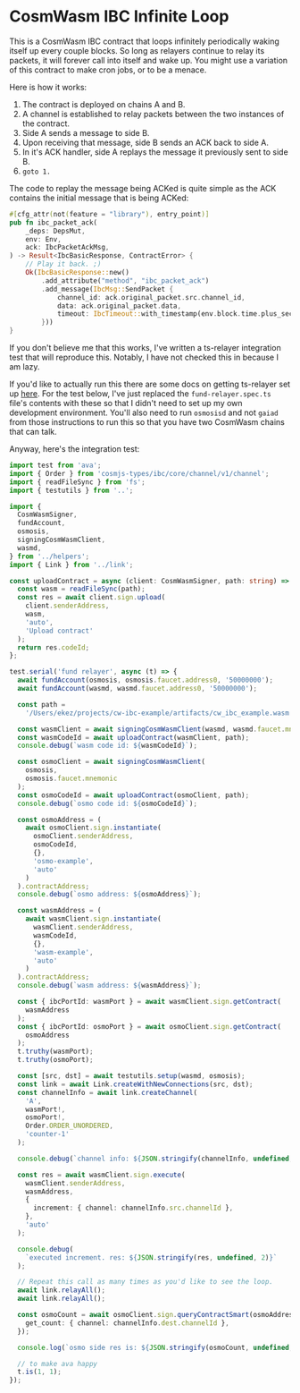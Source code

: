 # CosmWasm IBC Infinite Loop

This is a CosmWasm IBC contract that loops infinitely periodically
waking itself up every couple blocks. So long as relayers continue to
relay its packets, it will forever call into itself and wake up. You
might use a variation of this contract to make cron jobs, or to be a
menace.

Here is how it works:

1. The contract is deployed on chains A and B.
2. A channel is established to relay packets between the two instances
   of the contract.
3. Side A sends a message to side B.
4. Upon receiving that message, side B sends an ACK back to side A.
5. In it's ACK handler, side A replays the message it previously sent
   to side B.
6. `goto 1.`

The code to replay the message being ACKed is quite simple as the ACK
contains the initial message that is being ACKed:

```rust
#[cfg_attr(not(feature = "library"), entry_point)]
pub fn ibc_packet_ack(
    _deps: DepsMut,
    env: Env,
    ack: IbcPacketAckMsg,
) -> Result<IbcBasicResponse, ContractError> {
    // Play it back. ;)
    Ok(IbcBasicResponse::new()
        .add_attribute("method", "ibc_packet_ack")
        .add_message(IbcMsg::SendPacket {
            channel_id: ack.original_packet.src.channel_id,
            data: ack.original_packet.data,
            timeout: IbcTimeout::with_timestamp(env.block.time.plus_seconds(300)),
        }))
}
```

If you don't believe me that this works, I've written a ts-relayer
integration test that will reproduce this. Notably, I have not checked
this in because I am lazy.

If you'd like to actually run this there are some docs on getting
ts-relayer set up
[here](https://github.com/confio/ts-relayer/blob/main/DEVELOPMENT.md). For
the test below, I've just replaced the `fund-relayer.spec.ts` file's
contents with these so that I didn't need to set up my own development
environment. You'll also need to run `osmosisd` and not `gaiad` from
those instructions to run this so that you have two CosmWasm chains
that can talk.

Anyway, here's the integration test:

```typescript
import test from 'ava';
import { Order } from 'cosmjs-types/ibc/core/channel/v1/channel';
import { readFileSync } from 'fs';
import { testutils } from '..';

import {
  CosmWasmSigner,
  fundAccount,
  osmosis,
  signingCosmWasmClient,
  wasmd,
} from '../helpers';
import { Link } from '../link';

const uploadContract = async (client: CosmWasmSigner, path: string) => {
  const wasm = readFileSync(path);
  const res = await client.sign.upload(
    client.senderAddress,
    wasm,
    'auto',
    'Upload contract'
  );
  return res.codeId;
};

test.serial('fund relayer', async (t) => {
  await fundAccount(osmosis, osmosis.faucet.address0, '50000000');
  await fundAccount(wasmd, wasmd.faucet.address0, '50000000');

  const path =
    '/Users/ekez/projects/cw-ibc-example/artifacts/cw_ibc_example.wasm';

  const wasmClient = await signingCosmWasmClient(wasmd, wasmd.faucet.mnemonic);
  const wasmCodeId = await uploadContract(wasmClient, path);
  console.debug(`wasm code id: ${wasmCodeId}`);

  const osmoClient = await signingCosmWasmClient(
    osmosis,
    osmosis.faucet.mnemonic
  );
  const osmoCodeId = await uploadContract(osmoClient, path);
  console.debug(`osmo code id: ${osmoCodeId}`);

  const osmoAddress = (
    await osmoClient.sign.instantiate(
      osmoClient.senderAddress,
      osmoCodeId,
      {},
      'osmo-example',
      'auto'
    )
  ).contractAddress;
  console.debug(`osmo address: ${osmoAddress}`);

  const wasmAddress = (
    await wasmClient.sign.instantiate(
      wasmClient.senderAddress,
      wasmCodeId,
      {},
      'wasm-example',
      'auto'
    )
  ).contractAddress;
  console.debug(`wasm address: ${wasmAddress}`);

  const { ibcPortId: wasmPort } = await wasmClient.sign.getContract(
    wasmAddress
  );
  const { ibcPortId: osmoPort } = await osmoClient.sign.getContract(
    osmoAddress
  );
  t.truthy(wasmPort);
  t.truthy(osmoPort);

  const [src, dst] = await testutils.setup(wasmd, osmosis);
  const link = await Link.createWithNewConnections(src, dst);
  const channelInfo = await link.createChannel(
    'A',
    wasmPort!,
    osmoPort!,
    Order.ORDER_UNORDERED,
    'counter-1'
  );

  console.debug(`channel info: ${JSON.stringify(channelInfo, undefined, 2)}`);

  const res = await wasmClient.sign.execute(
    wasmClient.senderAddress,
    wasmAddress,
    {
      increment: { channel: channelInfo.src.channelId },
    },
    'auto'
  );

  console.debug(
    `executed increment. res: ${JSON.stringify(res, undefined, 2)}`
  );

  // Repeat this call as many times as you'd like to see the loop.
  await link.relayAll();
  await link.relayAll();

  const osmoCount = await osmoClient.sign.queryContractSmart(osmoAddress, {
    get_count: { channel: channelInfo.dest.channelId },
  });

  console.log(`osmo side res is: ${JSON.stringify(osmoCount, undefined, 2)}`);

  // to make ava happy
  t.is(1, 1);
});
```
